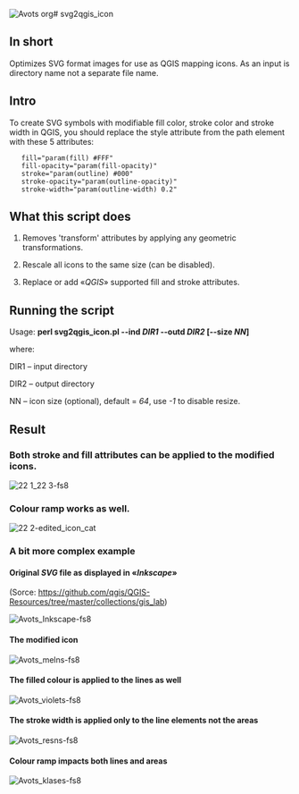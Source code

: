 ![Avots org](https://github.com/user-attachments/assets/13f681ed-5653-4730-addf-f9b033601750)# svg2qgis_icon

## In short
Optimizes SVG format images for use as QGIS mapping icons. 
As an input is directory name not a separate file name.

## Intro

To create SVG symbols with modifiable fill color, stroke color and 
stroke width in QGIS, you should replace the style attribute from the 
path element with these 5 attributes:

 ```
    fill="param(fill) #FFF"
    fill-opacity="param(fill-opacity)"
    stroke="param(outline) #000"
    stroke-opacity="param(outline-opacity)"
    stroke-width="param(outline-width) 0.2"
```

## What this script does

1. Removes 'transform' attributes by applying any geometric transformations.

2. Rescale all icons to the same size (can be disabled).

3. Replace or add «_QGIS_» supported fill and stroke attributes.

## Running the script


Usage: **perl svg2qgis_icon.pl --ind _DIR1_ --outd _DIR2_ [--size _NN_]**

 where:

  DIR1 – input directory

  DIR2 – output directory
  
  NN   – icon size (optional), default = _64_, use _-1_ to disable resize.

## Result

### Both stroke and fill attributes can be applied to the modified icons.

![22 1_22 3-fs8](https://github.com/user-attachments/assets/57c392f0-7820-45e6-91b8-c7689439b0da)

### Colour ramp works as well.

![22 2-edited_icon_cat](https://github.com/user-attachments/assets/25814246-4386-4f73-84ec-8f70f68578fb)

### A bit more complex example
#### Original *SVG* file as displayed in «*Inkscape*»
(Sorce: https://github.com/qgis/QGIS-Resources/tree/master/collections/gis_lab)

![Avots_Inkscape-fs8](https://github.com/user-attachments/assets/187cdc68-ce50-484d-92bb-904bc2bf9953)

#### The modified icon

![Avots_melns-fs8](https://github.com/user-attachments/assets/bec5e099-201c-40c1-9148-6345aad4c45b)

#### The filled colour is applied to the lines as well

![Avots_violets-fs8](https://github.com/user-attachments/assets/4288c3dd-2c03-49bb-bee3-6509490e49d1)

#### The stroke width is applied only to the line elements not the areas

![Avots_resns-fs8](https://github.com/user-attachments/assets/aa932e97-2222-4b57-874c-c2c9780d55e7)

#### Colour ramp impacts both lines and areas

![Avots_klases-fs8](https://github.com/user-attachments/assets/320b3d06-1ed3-497b-9a34-6273d11fbc20)



